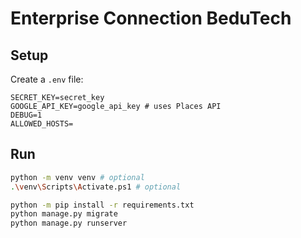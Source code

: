 # Enterprise Connection BeduTech

## Setup

Create a `.env` file:
```
SECRET_KEY=secret_key
GOOGLE_API_KEY=google_api_key # uses Places API
DEBUG=1
ALLOWED_HOSTS=
```

## Run

```sh
python -m venv venv # optional
.\venv\Scripts\Activate.ps1 # optional

python -m pip install -r requirements.txt
python manage.py migrate
python manage.py runserver
```